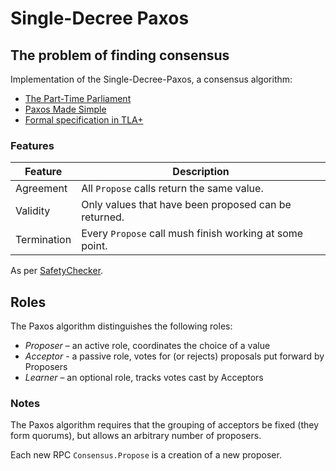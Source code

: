# Single-Decree Paxos

## The problem of finding consensus

Implementation of the Single-Decree-Paxos, a consensus algorithm:

- [The Part-Time Parliament](https://lamport.azurewebsites.net/pubs/lamport-paxos.pdf)
- [Paxos Made Simple](https://lamport.azurewebsites.net/pubs/paxos-simple.pdf)
- [Formal specification in TLA+](https://github.com/tlaplus/Examples/blob/master/specifications/Paxos/Paxos.tla)

### Features

| Feature | Description |
| - | - |
| Agreement | All `Propose` calls return the same value. |
| Validity | Only values that have been proposed can be returned. |
| Termination | Every `Propose` call mush finish working at some point. |

As per [SafetyChecker](./consensus/checker.hpp).

## Roles

The Paxos algorithm distinguishes the following roles:

* _Proposer_ – an active role, coordinates the choice of a value
* _Acceptor_ - a passive role, votes for (or rejects) proposals put forward by Proposers
* _Learner_ – an optional role, tracks votes cast by Acceptors

### Notes

The Paxos algorithm requires that the grouping of acceptors be fixed (they form quorums), but allows an arbitrary number of proposers.

Each new RPC `Consensus.Propose` is a creation of a new proposer.
